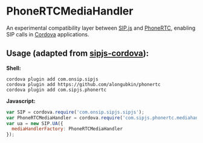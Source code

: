 PhoneRTCMediaHandler
====================

An experimental compatibility layer between [SIP.js](https://github.com/onsip/SIP.js) and [PhoneRTC](https://github.com/alongubkin/phonertc), enabling SIP calls in [Cordova](https://cordova.apache.org/) applications.

Usage (adapted from [sipjs-cordova](https://github.com/joseph-onsip/sipjs-cordova)):
-

**Shell:**
```shell
cordova plugin add com.onsip.sipjs
cordova plugin add https://github.com/alongubkin/phonertc
cordova plugin add com.sipjs.phonertc
```

**Javascript:**
```javascript
var SIP = cordova.require('com.onsip.sipjs.sipjs');
var PhoneRTCMediaHandler = cordova.require('com.sipjs.phonertc.mediahandler')(SIP);
var ua = new SIP.UA({
  mediaHandlerFactory: PhoneRTCMediaHandler
});
```
